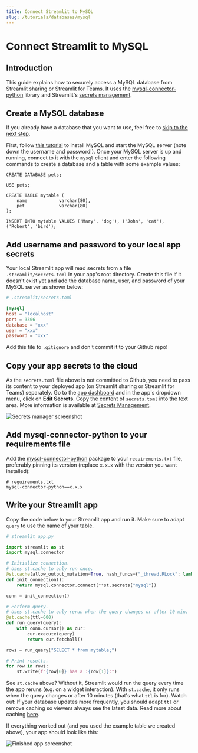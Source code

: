 ```yaml
---
title: Connect Streamlit to MySQL
slug: /tutorials/databases/mysql
---
```


# Connect Streamlit to MySQL

## Introduction

This guide explains how to securely access a MySQL database from Streamlit sharing or Streamlit for Teams. It uses the [mysql-connector-python](https://github.com/mysql/mysql-connector-python) library and Streamlit's [secrets management](../deploy_streamlit_app.html#secrets-management).

## Create a MySQL database

<Note>

If you already have a database that you want to use, feel free
to [skip to the next step](bigquery.html#enable-the-bigquery-api>).

</Note>

First, follow [this tutorial](https://dev.mysql.com/doc/mysql-getting-started/en/) to install MySQL and start the MySQL server (note down the username and password!). Once your MySQL server is up and running, connect to it with the `mysql` client and enter the following commands to create a database and a table with some example values:

```mysql
CREATE DATABASE pets;

USE pets;

CREATE TABLE mytable (
    name            varchar(80),
    pet             varchar(80)
);

INSERT INTO mytable VALUES ('Mary', 'dog'), ('John', 'cat'), ('Robert', 'bird');
```

## Add username and password to your local app secrets

Your local Streamlit app will read secrets from a file `.streamlit/secrets.toml` in your app's root directory. Create this file if it doesn't exist yet and add the database name, user, and password of your MySQL server as shown below:

```toml
# .streamlit/secrets.toml

[mysql]
host = "localhost"
port = 3306
database = "xxx"
user = "xxx"
password = "xxx"
```

<Important>

Add this file to `.gitignore` and don't commit it to your Github repo!

</Important>

## Copy your app secrets to the cloud

As the `secrets.toml` file above is not committed to Github, you need to pass its content to your deployed app (on Streamlit sharing or Streamlit for Teams) separately. Go to the [app dashboard](https://share.streamlit.io/) and in the app's dropdown menu, click on **Edit Secrets**. Copy the content of `secrets.toml` into the text area. More information is available at [Secrets Management](../deploy_streamlit_app.html#secrets-management).

![Secrets manager screenshot](/images/databases/edit-secrets.png)

## Add mysql-connector-python to your requirements file

Add the [mysql-connector-python](https://github.com/mysql/mysql-connector-python) package to your `requirements.txt` file, preferably pinning its version (replace `x.x.x` with the version you want installed):

```
# requirements.txt
mysql-connector-python==x.x.x
```

## Write your Streamlit app

Copy the code below to your Streamlit app and run it. Make sure to adapt `query` to use the name of your table.

```python
# streamlit_app.py

import streamlit as st
import mysql.connector

# Initialize connection.
# Uses st.cache to only run once.
@st.cache(allow_output_mutation=True, hash_funcs={"_thread.RLock": lambda _: None})
def init_connection():
    return mysql.connector.connect(**st.secrets["mysql"])

conn = init_connection()

# Perform query.
# Uses st.cache to only rerun when the query changes or after 10 min.
@st.cache(ttl=600)
def run_query(query):
    with conn.cursor() as cur:
        cur.execute(query)
        return cur.fetchall()

rows = run_query("SELECT * from mytable;")

# Print results.
for row in rows:
    st.write(f"{row[0]} has a :{row[1]}:")
```

See `st.cache` above? Without it, Streamlit would run the query every time the app reruns (e.g. on a widget interaction). With `st.cache`, it only runs when the query changes or after 10 minutes (that's what `ttl` is for). Watch out: If your database updates more frequently, you should adapt `ttl` or remove caching so viewers always see the latest data. Read more about caching [here](../caching.md).

If everything worked out (and you used the example table we created above), your app should look like this:

![Finished app screenshot](/images/databases/streamlit-app.png)
